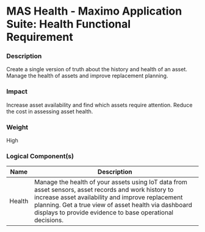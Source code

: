 
#  MAS Health - Maximo Application Suite: Health Functional Requirement



### Description

Create a single version of truth about the history and health of an asset.  Manage the health of assets and improve replacement planning.




### Impact

Increase asset availability and find which assets require attention. Reduce the cost in assessing asset health.




### Weight

High








### Logical Component(s)

| Name | Description |
| --- | --- |
 | Health | Manage the health of your assets using IoT data from asset sensors, asset records and work history to increase asset availability and improve replacement planning. Get a true view of asset health via dashboard displays to provide evidence to base operational decisions. |
    



